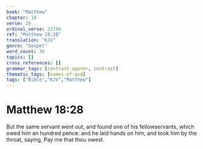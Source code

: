 ```yaml
---
book: "Matthew"
chapter: 18
verse: 28
ordinal_verse: 23756
ref: "Matthew 18:28"
translation: "KJV"
genre: "Gospel"
word_count: 36
topics: []
cross_references: []
grammar_tags: [contrast-opener, contrast]
thematic_tags: [names-of-god]
tags: ["Bible","KJV","Matthew"]
---
```


# Matthew 18:28

But the same servant went out, and found one of his fellowservants, which owed him an hundred pence: and he laid hands on him, and took him by the throat, saying, Pay me that thou owest.
